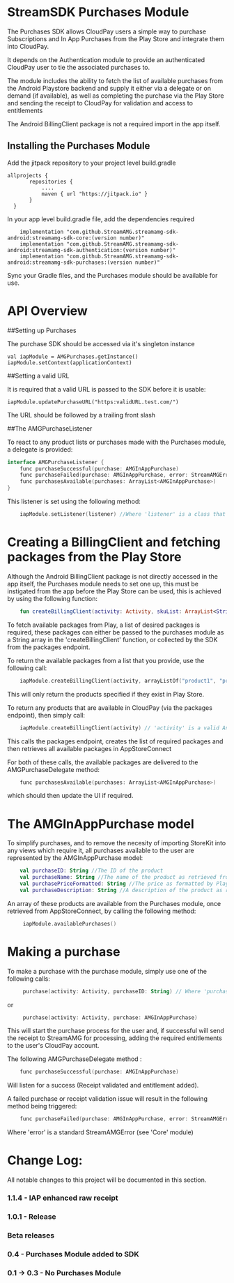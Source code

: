 
StreamSDK Purchases Module
=====================
The Purchases SDK allows CloudPay users a simple way to purchase Subscriptions and In App Purchases from the Play Store and integrate them into CloudPay.

It depends on the Authentication module to provide an authenticated CloudPay user to tie the associated purchases to.

The module includes the ability to fetch the list of available purchases from the Android Playstore backend and supply it either via a delegate or on demand (if available), as well as completing the purchase via the Play Store and sending the receipt to CloudPay for validation and access to entitlements

The Android BillingClient package is not a required import in the app itself.

## Installing the Purchases Module

Add the jitpack repository to your project level build.gradle

```
allprojects {
       repositories {
           ....
           maven { url "https://jitpack.io" }
       }
  }
```

In your app level build.gradle file, add the dependencies required

```  
    implementation "com.github.StreamAMG.streamamg-sdk-android:streamamg-sdk-core:(version number)"
    implementation "com.github.StreamAMG.streamamg-sdk-android:streamamg-sdk-authentication:(version number)"
    implementation "com.github.StreamAMG.streamamg-sdk-android:streamamg-sdk-purchases:(version number)"
```  

Sync your Gradle files, and the Purchases module should be available for use.

API Overview
============

##Setting up Purchases

The purchase SDK should be accessed via it's singleton instance

```
val iapModule = AMGPurchases.getInstance()
iapModule.setContext(applicationContext)
```

##Setting a valid URL

It is required that a valid URL is passed to the SDK before it is usable:

```
iapModule.updatePurchaseURL("https:validURL.test.com/")
```
The URL should be followed by a trailing front slash

##The AMGPurchaseListener

To react to any product lists or purchases made with the Purchases module, a delegate is provided:

``` Kotlin
interface AMGPurchaseListener {
    func purchaseSuccessful(purchase: AMGInAppPurchase)
    func purchaseFailed(purchase: AMGInAppPurchase, error: StreamAMGError)
    func purchasesAvailable(purchases: ArrayList<AMGInAppPurchase>)
}
```

This listener is set using the following method:

``` Kotlin
    iapModule.setListener(listener) //Where 'listener' is a class that conforms to AMGPurchaseListener
```

Creating a BillingClient and fetching packages from the Play Store
========

Although the Android BillingClient package is not directly accessed in the app itself, the Purchases module needs to set one up, this must be instigated from the app before the Play Store can be used, this is achieved by using the following function:

``` Kotlin
    fun createBillingClient(activity: Activity, skuList: ArrayList<String>? = null)
```

To fetch available packages from Play, a list of desired packages is required, these packages can either be passed to the purchases module as a String array in the 'createBillingClient' function, or collected by the SDK from the packages endpoint.

To return the available packages from a list that you provide, use the following call:

``` Kotlin
    iapModule.createBillingClient(activity, arrayListOf("product1", "product2", "product3")) // 'activity' is a valid Android activity
```

This will only return the products specified if they exist in Play Store.

To return any products that are available in CloudPay (via the packages endpoint), then simply call:

``` Kotlin
    iapModule.createBillingClient(activity) // 'activity' is a valid Android activity
```

This calls the packages endpoint, creates the list of required packages and then retrieves all available packages in AppStoreConnect

For both of these calls, the available packages are delivered to the AMGPurchaseDelegate method:

``` Kotlin
    func purchasesAvailable(purchases: ArrayList<AMGInAppPurchase>)
```

which should then update the UI if required.


The AMGInAppPurchase model
=========

To simplify purchases, and to remove the necesity of importing StoreKit into any views which require it, all purchases available to the user are represented by the AMGInAppPurchase model:

``` Kotlin
    val purchaseID: String //The ID of the product
    val purchaseName: String //The name of the product as retrieved from Play Store
    val purchasePriceFormatted: String //The price as formatted by Play Store
    val purchaseDescription: String //A description of the product as retrieved from Play Store
```

An array of these products are available from the Purchases module, once retrieved from AppStoreConnect, by calling the following method:

``` Kotlin
     iapModule.availablePurchases()
```

Making a purchase
=======================

To make a purchase with the purchase module, simply use one of the following calls:

``` Kotlin
     purchase(activity: Activity, purchaseID: String) // Where 'purchaseID' is a valid AMGInAppPurchase.purchaseID value
```

or


``` Kotlin
     purchase(activity: Activity, purchase: AMGInAppPurchase)
```

This will start the purchase process for the user and, if successful will send the receipt to StreamAMG for processing, adding the required entitlements to the user's CloudPay account.

The following AMGPurchaseDelegate method :

``` Kotlin
    func purchaseSuccessful(purchase: AMGInAppPurchase)
```

Will listen for a success (Receipt validated and entitlement added).

A failed purchase or receipt validation issue will result in the following method being triggered:
``` Kotlin
    func purchaseFailed(purchase: AMGInAppPurchase, error: StreamAMGError)
```
   
Where 'error' is a standard StreamAMGError (see 'Core' module)


Change Log:
===========

All notable changes to this project will be documented in this section.

### 1.1.4 - IAP enhanced raw receipt

### 1.0.1 - Release

### Beta releases

### 0.4 - Purchases Module added to SDK

### 0.1 -> 0.3 - No Purchases Module
